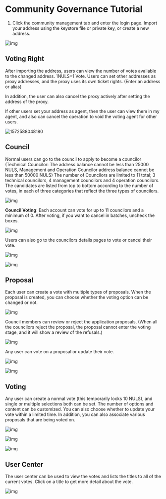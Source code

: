 # Community Governance Tutorial

1. Click the community management tab and enter the login page. Import your address using the keystore file or private key, or create a new address.

![img](./g_governance/1.png) 

 

 

## Voting Right

After importing the address, users can view the number of votes available to the changed address. 1NULS=1 Vote. Users can set other addresses as proxy addresses, and the proxy uses its own ticket rights. (Enter an address or alias)

 

In addition, the user can also cancel the proxy actively after setting the address of the proxy.

 

If other users set your address as agent, then the user can view them in my agent, and also can cancel the operation to void the voting agent for other users.

![1572588048180](./g_governance/3.png)

## Council

Normal users can go to the council to apply to become a councilor (Technical Councilor: The address balance cannot be less than 25000 NULS, Management and Operation Councilor address balance cannot be less than 50000 NULS) The number of Councilors are limited to 11 total;  3 technical councilors, 4 management councilors and 4 operation councilors. The candidates are listed from top to bottom according to the number of votes, in each of three categories that reflect the three types of councilors.

![img](./g_governance/4.png) 

 

**Council Voting**: Each account can vote for up to 11 councilors and a minimum of 0. After voting, if you want to cancel in batches, uncheck the boxes.

![img](./g_governance/5.png) 

Users can also go to the councilors details pages to vote or cancel their vote.

![img](./g_governance/6.png) 

 

![img](./g_governance/7.png) 

 

## Proposal

Each user can create a vote with multiple types of proposals. When the proposal is created, you can choose whether the voting option can be changed or not.

![img](./g_governance/8.png) 

 

Council members can review or reject the application proposals, (When all the councilors reject the proposal, the proposal cannot enter the voting stage, and it will show a review of the refusals.)

![img](./g_governance/9.png) 

Any user can vote on a proposal or update their vote.

![img](./g_governance/10.png) 

 

![img](./g_governance/11.png) 

## Voting

Any user can create a normal vote (this temporarily locks 10 NULS), and single or multiple selections both can be set. The number of options and content can be customized. You can also choose whether to update your vote within a limited time. In addition, you can also associate various proposals that are being voted on.

![img](./g_governance/12.png) 

![img](./g_governance/13.png) 

![img](./g_governance/14.png) 

## User Center

 The user center can be used to view the votes and lists the titles to all of the current votes. Click on a title to get more detail about the vote.

![img](./g_governance/15.png) 

 

 